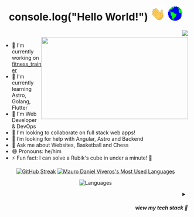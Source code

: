 <h1 align="center">
  console.log("Hello World!")
  <img src="assets/Hi.gif" width="40px"/>
  <img src="assets/Earth.gif" width="40px"/>
</h1>

<div align="right">
  <img src="https://komarev.com/ghpvc/?username=mauroviveros&color=241199&label=views"/>
</div>

<img src="https://github-readme-stats.vercel.app/api?username=mauroviveros&show_icons=true&theme=transparent&hide_title=true&card_width=290&cache=true" align="right" width="400" height="224"/>


- 🔭 I'm currently working on [fitness_trainer](https://github.com/mauroviveros/fitness_trainer)
- 🌱 I'm currently learning Astro, Golang, Flutter
- 💼 I'm Web Developer & DevOps
- 👯 I'm looking to collaborate on full stack web apps!
- 🤝 I’m looking for help with Angular, Astro and Backend
- 💬 Ask me about Websites, Basketball and Chess
- 😄 Pronouns: he/him
- ⚡ Fun fact: I can solve a Rubik's cube in under a minute! 🧩


<div align="center">

  [![GitHub Streak](https://mauroviveros-github-readme-streak-stats.vercel.app?user=mauroviveros&theme=transparent&hide_border=true&mode=weekly&hide_longest_streak=true&fire=FB8C00)](https://git.io/streak-stats)
  [![Mauro Daniel Viveros's Most Used Languages](https://github-readme-stats.vercel.app/api/top-langs/?username=mauroviveros&theme=transparent&hide_border=true&hide=html,css,less,handlebars,scss,nix,shell)](https://github-readme-stats.vercel.app)

</div>

<div align="center">

  ![Languages](https://go-skill-icons.vercel.app/api/icons?i=js,ts,angular,astro,tailwindcss,mongodb,firebase,kubernetes,docker,vscode)

</div>

<details>
<summary align="right"><h5>view my tech stack 👀</h3></summary>
<!-- https://go-skill-icons.vercel.app/api -->
<!-- https://skillicons.dev/icons?i=js,html,css,wasm-->

### Languages:
![Languages](https://go-skill-icons.vercel.app/api/icons?i=js,ts,python,golang,bash,lua)

### Frontend Frameworks:
![Frontend Frameworks](https://go-skill-icons.vercel.app/api/icons?i=angular,astro,react,flutter)

### Backend Frameworks:
![Backend Frameworks](https://go-skill-icons.vercel.app/api/icons?i=nodejs,nestjs,express,graphql)

### Databases:
![Databases](https://go-skill-icons.vercel.app/api/icons?i=mongodb)

### Cloud Services
![Cloud Services](https://go-skill-icons.vercel.app/api/icons?i=vercel,firebase,cloudflare,aws)

### DEV OPS
![DEV OPS](https://go-skill-icons.vercel.app/api/icons?i=kubernetes,docker,argocd,helm,nginx)

### Libraries
![DEV OPS](https://go-skill-icons.vercel.app/api/icons?i=tailwindcss,sass,materialui,bootstrap)

### Tools
![DEV OPS](https://go-skill-icons.vercel.app/api/icons?i=jest,vscode)

</details>
